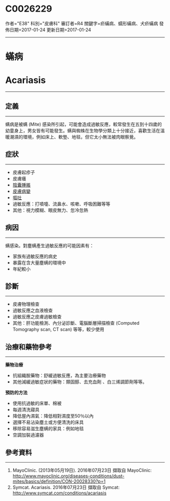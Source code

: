 # C0026229
作者="E38"
科別="皮膚科"
審訂者=R4
關鍵字=疥蟎病、蠕形蟎病、犬疥蟎病
發佈日期=2017-01-24
更新日期=2017-01-24

----------
# 蟎病
# Acariasis
----------
## 定義
----------

螨病是被螨 (Mite) 感染所引起，可能會造成過敏反應，較常發生在五到十四歲的幼童身上，男女皆有可能發生。螨與蜘蛛在生物學分類上十分接近，喜歡生活在溫暖潮濕的環境，例如床上、軟墊、地毯，但它太小無法被肉眼察覺。

## 症狀
----------
- 皮膚起疹子
- 皮膚癢
- [陰囊腫脹](C0282005)
- [皮膚病變](C0037284)
- [嘔吐](C0042963)
- 過敏反應：打噴嚏、流鼻水、咳嗽、呼吸困難等等
- 其他：視力模糊、眼皮無力、忽冷忽熱
## 病因
----------

螨感染。對塵螨產生過敏反應的可能因素有：

- 家族有過敏反應的病史
- 暴露在含大量塵螨的環境中
- 年紀較小
## 診斷
----------
- 皮膚物理檢查
- 過敏反應之血液檢查
- 過敏反應之皮膚過敏檢查
- 其他：肝功能檢測、內分泌診斷、電腦斷層掃描檢查 (Computed Tomography scan, CT scan) 等等，較少使用
## 治療和藥物參考
----------

**藥物治療**

- 抗組織胺藥物：舒緩過敏反應，為主要治療藥物
- 其他減緩過敏症狀的藥物：類固醇、去充血劑 、白三烯調節劑等等。

**預防的方法**

- 使用抗過敏的床單、棉被
- 每週清洗寢具
- 降低屋內濕氣：降低相對濕度至50％以內
- 選擇不易沾染塵土或方便清洗的床具
- 移除容易滋生塵螨的家具：例如地毯
- 空調加裝過濾器
## 參考資料
----------
1. MayoClinic. (2013年05月19日). 2016年07月23日 擷取自 MayoClinic: http://www.mayoclinic.org/diseases-conditions/dust-mites/basics/definition/CON-20028330?p=1
2. Symcat. Acariasis. 2016年07月23日 擷取自 Symcat: http://www.symcat.com/conditions/acariasis


